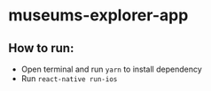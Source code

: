 # museums-explorer-app

## How to run:

- Open terminal and run `yarn` to install dependency
- Run `react-native run-ios`